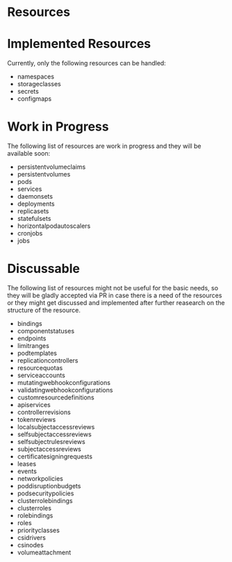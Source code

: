# Resources

# Implemented Resources

Currently, only the following resources can be handled:

- namespaces
- storageclasses
- secrets
- configmaps

# Work in Progress

The following list of resources are work in progress and they will be available soon:

- persistentvolumeclaims
- persistentvolumes
- pods
- services
- daemonsets
- deployments
- replicasets
- statefulsets
- horizontalpodautoscalers
- cronjobs
- jobs

# Discussable

The following list of resources might not be useful for the basic needs, so they will be gladly accepted via PR in case there is a need of the resources or they might get discussed and implemented after further reasearch on the structure of the resource.

- bindings
- componentstatuses
- endpoints
- limitranges
- podtemplates
- replicationcontrollers
- resourcequotas
- serviceaccounts
- mutatingwebhookconfigurations
- validatingwebhookconfigurations
- customresourcedefinitions
- apiservices
- controllerrevisions
- tokenreviews
- localsubjectaccessreviews
- selfsubjectaccessreviews
- selfsubjectrulesreviews
- subjectaccessreviews
- certificatesigningrequests
- leases
- events
- networkpolicies
- poddisruptionbudgets
- podsecuritypolicies
- clusterrolebindings
- clusterroles
- rolebindings
- roles
- priorityclasses
- csidrivers
- csinodes
- volumeattachment
